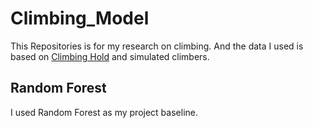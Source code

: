# Climbing_Model
This Repositories is for my research on climbing. And the data I used is based on [Climbing Hold](https://www.kaggle.com/datasets/tomasslama/indoor-climbing-gym-hold-segmentation/data?select=bh-annotation.csv) and simulated climbers.

## Random Forest
I used Random Forest as my project baseline.
